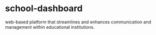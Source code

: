 # school-dashboard
web-based platform that streamlines and enhances communication and management within educational institutions.
